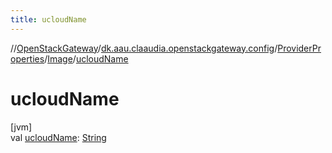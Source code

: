 ```yaml
---
title: ucloudName
---
```

//[OpenStackGateway](../../../../index.html)/[dk.aau.claaudia.openstackgateway.config](../../index.html)/[ProviderProperties](../index.html)/[Image](index.html)/[ucloudName](ucloud-name.html)



# ucloudName



[jvm]\
val [ucloudName](ucloud-name.html): [String](https://kotlinlang.org/api/latest/jvm/stdlib/kotlin/-string/index.html)




